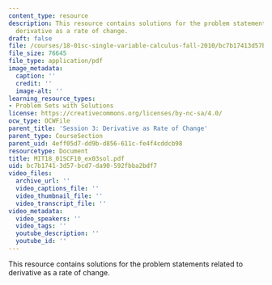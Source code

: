 ```yaml
---
content_type: resource
description: This resource contains solutions for the problem statements related to
  derivative as a rate of change.
draft: false
file: /courses/18-01sc-single-variable-calculus-fall-2010/bc7b17413d57bcd7da90592fbba2bdf7_MIT18_01SCF10_ex03sol.pdf
file_size: 76645
file_type: application/pdf
image_metadata:
  caption: ''
  credit: ''
  image-alt: ''
learning_resource_types:
- Problem Sets with Solutions
license: https://creativecommons.org/licenses/by-nc-sa/4.0/
ocw_type: OCWFile
parent_title: 'Session 3: Derivative as Rate of Change'
parent_type: CourseSection
parent_uid: 4eff05d7-dd9b-d856-611c-fe4f4cddcb98
resourcetype: Document
title: MIT18_01SCF10_ex03sol.pdf
uid: bc7b1741-3d57-bcd7-da90-592fbba2bdf7
video_files:
  archive_url: ''
  video_captions_file: ''
  video_thumbnail_file: ''
  video_transcript_file: ''
video_metadata:
  video_speakers: ''
  video_tags: ''
  youtube_description: ''
  youtube_id: ''
---
```

This resource contains solutions for the problem statements related to derivative as a rate of change.